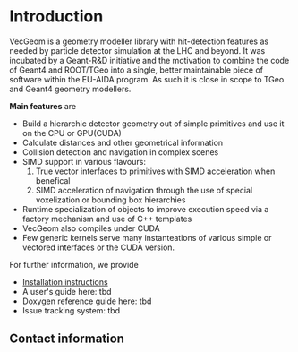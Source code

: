 # Introduction

VecGeom is a geometry modeller library with hit-detection features as needed by particle detector simulation at the LHC and beyond.
It was incubated by a Geant-R&D initiative and the motivation to combine the code of Geant4 and ROOT/TGeo into a single,
better maintainable piece of software within the EU-AIDA program. As such it is close in scope to TGeo and Geant4 geometry modellers.

**Main features** are
   * Build a hierarchic detector geometry out of simple primitives and use it on the CPU or GPU(CUDA)
   * Calculate distances and other geometrical information
   * Collision detection and navigation in complex scenes 
   * SIMD support in various flavours:
       1. True vector interfaces to primitives with SIMD acceleration when benefical
       2. SIMD acceleration of navigation through the use of special voxelization or bounding box hierarchies
   * Runtime specialization of objects to improve execution speed via a factory mechanism and use of C++ templates     
   * VecGeom also compiles under CUDA
   * Few generic kernels serve many instanteations of various simple or vectored interfaces or the CUDA version.

For further information, we provide

   * [Installation instructions](INSTALL.md)
   * A user's guide here: tbd
   * Doxygen reference guide here: tbd
   * Issue tracking system: tbd

## Contact information

